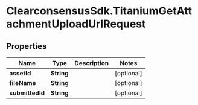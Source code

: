 # ClearconsensusSdk.TitaniumGetAttachmentUploadUrlRequest

## Properties

Name | Type | Description | Notes
------------ | ------------- | ------------- | -------------
**assetId** | **String** |  | [optional] 
**fileName** | **String** |  | [optional] 
**submittedId** | **String** |  | [optional] 


